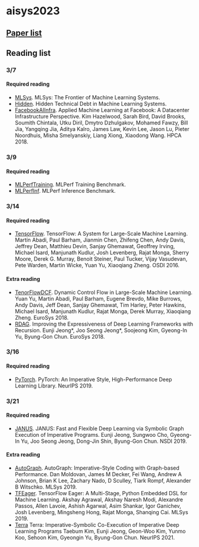 # aisys2023

## [Paper list](https://github.com/swsnu/aisys2023/blob/main/papers.md)

## Reading list

### 3/7
#### Required reading
- [MLSys](https://arxiv.org/pdf/1904.03257.pdf). MLSys: The Frontier of Machine Learning Systems. 
- [Hidden](https://proceedings.neurips.cc/paper/2015/file/86df7dcfd896fcaf2674f757a2463eba-Paper.pdf). Hidden Technical Debt in Machine Learning Systems.
- [FacebookAIInfra](https://research.fb.com/wp-content/uploads/2017/12/hpca-2018-facebook.pdf). Applied Machine Learning at Facebook:
A Datacenter Infrastructure Perspective. Kim Hazelwood, Sarah Bird, David Brooks, Soumith Chintala, Utku Diril, Dmytro Dzhulgakov, Mohamed Fawzy, Bill Jia, Yangqing Jia, Aditya Kalro, James Law, Kevin Lee, Jason Lu, Pieter Noordhuis, Misha Smelyanskiy, Liang Xiong, Xiaodong Wang. HPCA 2018.

### 3/9
#### Required reading
- [MLPerfTraining](https://arxiv.org/pdf/1910.01500.pdf). MLPerf Training Benchmark.
- [MLPerfInf](https://arxiv.org/pdf/1911.02549.pdf). MLPerf Inference Benchmark.


### 3/14
#### Required reading
- [TensorFlow](https://www.usenix.org/system/files/conference/osdi16/osdi16-abadi.pdf). TensorFlow: A System for Large-Scale
Machine Learning. Martín Abadi, Paul Barham, Jianmin Chen, Zhifeng Chen, Andy Davis, Jeffrey Dean, Matthieu Devin, Sanjay Ghemawat, Geoffrey Irving, Michael Isard, Manjunath Kudlur, Josh Levenberg, Rajat Monga, Sherry Moore, Derek G. Murray, Benoit Steiner, Paul Tucker, Vijay Vasudevan, Pete Warden, Martin Wicke, Yuan Yu, Xiaoqiang Zheng. OSDI 2016.

#### Extra reading
- [TenorFlowDCF](https://arxiv.org/pdf/1805.01772.pdf). Dynamic Control Flow in Large-Scale Machine Learning. Yuan Yu, Martin Abadi, Paul Barham, Eugene Brevdo, Mike Burrows, Andy Davis, Jeff Dean, Sanjay Ghemawat, Tim Harley, Peter Hawkins, Michael Isard, Manjunath Kudlur, Rajat Monga, Derek Murray, Xiaoqiang Zheng. EuroSys 2018.
- [RDAG](http://spl.snu.ac.kr/wp-content/uploads/2018/04/eurosys18-rdag.pdf). Improving the Expressiveness of Deep Learning Frameworks with Recursion. Eunji Jeong*, Joo Seong Jeong*, Soojeong Kim, Gyeong-In Yu, Byung-Gon Chun. EuroSys 2018.

### 3/16
#### Required reading
- [PyTorch](https://papers.nips.cc/paper/2019/file/bdbca288fee7f92f2bfa9f7012727740-Paper.pdf). PyTorch: An Imperative Style, High-Performance
Deep Learning Library. NeurIPS 2019.

### 3/21
#### Required reading
- [JANUS](https://www.usenix.org/system/files/nsdi19-jeong.pdf). JANUS: Fast and Flexible Deep Learning via Symbolic Graph Execution of Imperative Programs. Eunji Jeong, Sungwoo Cho, Gyeong-In Yu, Joo Seong Jeong, Dong-Jin Shin, Byung-Gon Chun. NSDI 2019.

#### Extra reading
- [AutoGraph](https://arxiv.org/pdf/1810.08061.pdf). AutoGraph: Imperative-Style Coding with Graph-based Performance. Dan Moldovan, James M Decker, Fei Wang, Andrew A Johnson, Brian K Lee, Zachary Nado, D Sculley, Tiark Rompf, Alexander B Witschko. MLSys 2019.
- [TFEager](https://mlsys.org/Conferences/2019/doc/2019/88.pdf). TensorFlow Eager: A Multi-Stage, Python Embedded DSL for Machine Learning. Akshay Agrawal, Akshay Naresh Modi, Alexandre Passos, Allen Lavoie, Ashish Agarwal, Asim Shankar, Igor Ganichev, Josh Levenberg, Mingsheng Hong, Rajat Monga, Shanqing Cai. MLSys 2019.
- [Terra](https://proceedings.neurips.cc/paper/2021/file/0b32f1a9efe5edf3dd2f38b0c0052bfe-Paper.pdf) Terra: Imperative-Symbolic Co-Execution of Imperative Deep Learning Programs Taebum Kim, Eunji Jeong, Geon-Woo Kim, Yunmo Koo, Sehoon Kim, Gyeongin Yu, Byung-Gon Chun. NeurIPS 2021.

